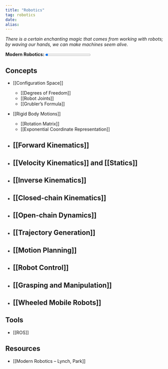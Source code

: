 ```yaml
---
title: "Robotics"
tag: robotics
date: 
alias:
---
```


*There is a certain enchanting magic that comes from working with robots; by waving our hands, we can make machines seem alive.*

**Modern Robotics:**   <progress max=642 value=33> </progress> 

## Concepts
- [[Configuration Space]]
	- [[Degrees of Freedom]]
	- [[Robot Joints]]
	- [[Grubler’s Formula]]
	
- [[Rigid Body Motions]]
	- [[Rotation Matrix]]
	- [[Exponential Coordinate Representation]]

- [[Forward Kinematics]]
	- 

- [[Velocity Kinematics]] and [[Statics]]
	- 

- [[Inverse Kinematics]]
	- 
	  
- [[Closed-chain Kinematics]]
	- 
	  
- [[Open-chain Dynamics]]
	- 
	  
- [[Trajectory Generation]]
	- 
	  
- [[Motion Planning]]
	- 
	  
- [[Robot Control]]
	- 
	  
- [[Grasping and Manipulation]]
	- 
	  
- [[Wheeled Mobile Robots]]
	- 

## Tools
- [[ROS]]

## Resources
- [[Modern Robotics – Lynch, Park]]

